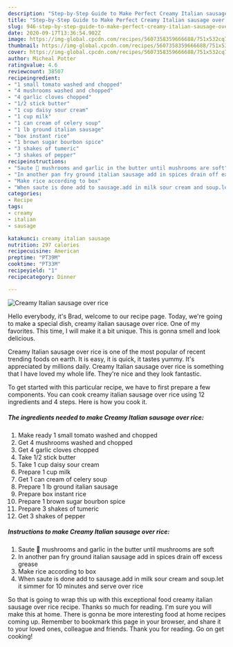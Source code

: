 ```yaml
---
description: "Step-by-Step Guide to Make Perfect Creamy Italian sausage over rice"
title: "Step-by-Step Guide to Make Perfect Creamy Italian sausage over rice"
slug: 946-step-by-step-guide-to-make-perfect-creamy-italian-sausage-over-rice
date: 2020-09-17T13:36:54.902Z
image: https://img-global.cpcdn.com/recipes/5607358359666688/751x532cq70/creamy-italian-sausage-over-rice-recipe-main-photo.jpg
thumbnail: https://img-global.cpcdn.com/recipes/5607358359666688/751x532cq70/creamy-italian-sausage-over-rice-recipe-main-photo.jpg
cover: https://img-global.cpcdn.com/recipes/5607358359666688/751x532cq70/creamy-italian-sausage-over-rice-recipe-main-photo.jpg
author: Micheal Potter
ratingvalue: 4.6
reviewcount: 38507
recipeingredient:
- "1 small tomato washed and chopped"
- "4 mushrooms washed and chopped"
- "4 garlic cloves chopped"
- "1/2 stick butter"
- "1 cup daisy sour cream"
- "1 cup milk"
- "1 can cream of celery soup"
- "1 lb ground italian sausage"
- "box instant rice"
- "1 brown sugar bourbon spice"
- "3 shakes of tumeric"
- "3 shakes of pepper"
recipeinstructions:
- "Saute 🍅 mushrooms and garlic in the butter until mushrooms are soft"
- "In another pan fry ground italian sausage add in spices drain off excess grease"
- "Make rice according to box"
- "When saute is done add to sausage.add in milk sour cream and soup.let it simmer for 10 minutes and serve over rice"
categories:
- Recipe
tags:
- creamy
- italian
- sausage

katakunci: creamy italian sausage 
nutrition: 297 calories
recipecuisine: American
preptime: "PT39M"
cooktime: "PT33M"
recipeyield: "1"
recipecategory: Dinner

---
```



![Creamy Italian sausage over rice](https://img-global.cpcdn.com/recipes/5607358359666688/751x532cq70/creamy-italian-sausage-over-rice-recipe-main-photo.jpg)

Hello everybody, it's Brad, welcome to our recipe page. Today, we're going to make a special dish, creamy italian sausage over rice. One of my favorites. This time, I will make it a bit unique. This is gonna smell and look delicious.

Creamy Italian sausage over rice is one of the most popular of recent trending foods on earth. It is easy, it is quick, it tastes yummy. It's appreciated by millions daily. Creamy Italian sausage over rice is something that I have loved my whole life. They're nice and they look fantastic.




To get started with this particular recipe, we have to first prepare a few components. You can cook creamy italian sausage over rice using 12 ingredients and 4 steps. Here is how you cook it.

<!--inarticleads1-->

##### The ingredients needed to make Creamy Italian sausage over rice:

1. Make ready 1 small tomato washed and chopped
1. Get 4 mushrooms washed and chopped
1. Get 4 garlic cloves chopped
1. Take 1/2 stick butter
1. Take 1 cup daisy sour cream
1. Prepare 1 cup milk
1. Get 1 can cream of celery soup
1. Prepare 1 lb ground italian sausage
1. Prepare box instant rice
1. Prepare 1 brown sugar bourbon spice
1. Prepare 3 shakes of tumeric
1. Get 3 shakes of pepper




<!--inarticleads2-->

##### Instructions to make Creamy Italian sausage over rice:

1. Saute 🍅 mushrooms and garlic in the butter until mushrooms are soft
1. In another pan fry ground italian sausage add in spices drain off excess grease
1. Make rice according to box
1. When saute is done add to sausage.add in milk sour cream and soup.let it simmer for 10 minutes and serve over rice




So that is going to wrap this up with this exceptional food creamy italian sausage over rice recipe. Thanks so much for reading. I'm sure you will make this at home. There is gonna be more interesting food at home recipes coming up. Remember to bookmark this page in your browser, and share it to your loved ones, colleague and friends. Thank you for reading. Go on get cooking!
